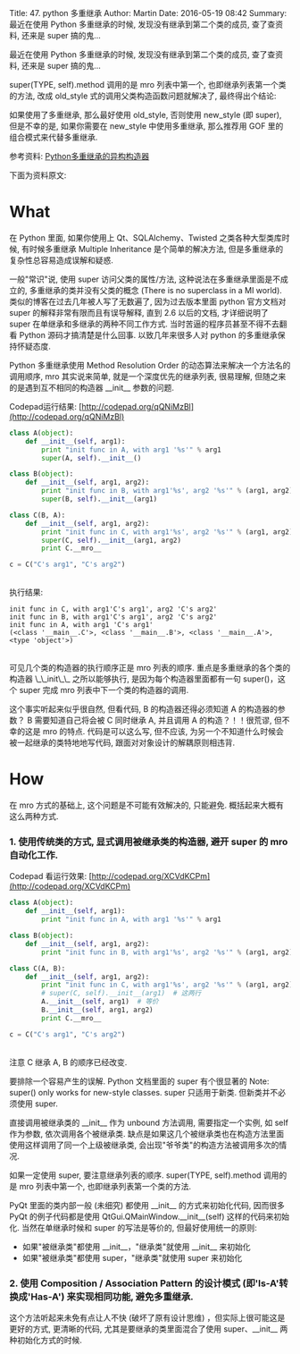 Title: 47. python 多重继承
Author: Martin
Date: 2016-05-19 08:42
Summary: 最近在使用 Python 多重继承的时候, 发现没有继承到第二个类的成员, 查了查资料, 还来是 super 搞的鬼...

最近在使用 Python 多重继承的时候, 发现没有继承到第二个类的成员, 查了查资料, 还来是 super 搞的鬼...

super(TYPE, self).method 调用的是 mro 列表中第一个, 也即继承列表第一个类的方法, 改成 old\_style 式的调用父类构造函数问题就解决了, 最终得出个结论:

如果使用了多重继承, 那么最好使用 old\_style, 否则使用 new\_style (即 super), 但是不幸的是, 如果你需要在 new\_style 中使用多重继承, 那么推荐用 GOF 里的组合模式来代替多重继承.

参考资料: [Python多重继承的异构构造器](http://blog.ptsang.net/constructors_with_different_arguments_in_python_multiinheri_class)

下面为资料原文:

# What
在 Python 里面, 如果你使用上 Qt、SQLAlchemy、Twisted 之类各种大型类库时候, 有时候多重继承 Multiple Inheritance 是个简单的解决方法, 但是多重继承的复杂性总容易造成误解和疑惑.

一般"常识"说, 使用 super 访问父类的属性/方法, 这种说法在多重继承里面是不成立的, 多重继承的类并没有父类的概念 (There is no superclass in a MI world). 类似的博客在过去几年被人写了无数遍了, 因为过去版本里面 python 官方文档对 super 的解释非常有限而且有误导解释, 直到 2.6 以后的文档, 才详细说明了 super 在单继承和多继承的两种不同工作方式. 当时苦逼的程序员甚至不得不去翻看 Python 源码才搞清楚是什么回事. 以致几年来很多人对 python 的多重继承保持怀疑态度.

Python 多重继承使用 Method Resolution Order 的动态算法来解决一个方法名的调用顺序, mro 其实说来简单, 就是一个深度优先的继承列表, 很易理解, 但随之来的是遇到互不相同的构造器 \_\_init\_\_ 参数的问题.

Codepad运行结果: [http://codepad.org/qQNiMzBl](http://codepad.org/qQNiMzBl)

```python
class A(object):
    def __init__(self, arg1):
        print "init func in A, with arg1 '%s'" % arg1
        super(A, self).__init__()

class B(object):
    def __init__(self, arg1, arg2):
        print "init func in B, with arg1'%s', arg2 '%s'" % (arg1, arg2)
        super(B, self).__init__(arg1)

class C(B, A):
    def __init__(self, arg1, arg2):
        print "init func in C, with arg1'%s', arg2 '%s'" % (arg1, arg2)
        super(C, self).__init__(arg1, arg2)
        print C.__mro__

c = C("C's arg1", "C's arg2")
```
<br>
执行结果:

```
init func in C, with arg1'C's arg1', arg2 'C's arg2'
init func in B, with arg1'C's arg1', arg2 'C's arg2'
init func in A, with arg1 'C's arg1'
(<class '__main__.C'>, <class '__main__.B'>, <class '__main__.A'>, <type 'object'>)
```
<br>
可见几个类的构造器的执行顺序正是 mro 列表的顺序. 重点是多重继承的各个类的构造器 \_\_init\_\_ 之所以能够执行, 是因为每个构造器里面都有一句 super()，这个 super 完成 mro 列表中下一个类的构造器的调用.

这个事实听起来似乎很自然, 但看代码, B 的构造器还得必须知道 A 的构造器的参数？ B 需要知道自己将会被 C 同时继承 A, 并且调用 A 的构造？！！很荒谬, 但不幸的这是 mro 的特点. 代码是可以这么写, 但不应该, 为另一个不知道什么时候会被一起继承的类特地地写代码, 跟面对对象设计的解耦原则相违背.

# How

在 mro 方式的基础上, 这个问题是不可能有效解决的, 只能避免. 概括起来大概有这么两种方式.

### 1. 使用传统类的方式, 显式调用被继承类的构造器, 避开 super 的 mro 自动化工作.

Codepad 看运行效果: [http://codepad.org/XCVdKCPm](http://codepad.org/XCVdKCPm)

```python
class A(object):
    def __init__(self, arg1):
        print "init func in A, with arg1 '%s'" % arg1

class B(object):
    def __init__(self, arg1, arg2):
        print "init func in B, with arg1'%s', arg2 '%s'" % (arg1, arg2)

class C(A, B):
    def __init__(self, arg1, arg2):
        print "init func in C, with arg1'%s', arg2 '%s'" % (arg1, arg2)
        # super(C, self).__init__(arg1)  # 这两行
        A.__init__(self, arg1)  # 等价
        B.__init__(self, arg1, arg2)
        print C.__mro__

c = C("C's arg1", "C's arg2")
```
<br>
注意 C 继承 A, B 的顺序已经改变.

要排除一个容易产生的误解. Python 文档里面的 super 有个很显著的 Note: super() only works for new-style classes. super 只适用于新类. 但新类并不必须使用 super.

直接调用被继承类的 \_\_init\_\_ 作为 unbound 方法调用, 需要指定一个实例, 如 self 作为参数, 依次调用各个被继承类. 缺点是如果这几个被继承类也在构造方法里面使用这样调用了同一个上级被继承类, 会出现"爷爷类"的构造方法被调用多次的情况.

如果一定使用 super, 要注意继承列表的顺序. super(TYPE, self).method 调用的是 mro 列表中第一个, 也即继承列表第一个类的方法.

PyQt 里面的类内部一般 (未细究) 都使用 \_\_init\_\_ 的方式来初始化代码, 因而很多 PyQt 的例子代码都是使用 QtGui.QMainWindow.\_\_init\_\_(self) 这样的代码来初始化. 当然在单继承时候和 super 的写法是等价的, 但最好使用统一的原则:

- 如果"被继承类"都使用 \_\_init\_\_，"继承类"就使用 \_\_init\_\_ 来初始化
- 如果"被继承类"都使用 super，"继承类"就使用 super 来初始化

### 2. 使用 Composition / Association Pattern 的设计模式 (即'Is-A'转换成'Has-A') 来实现相同功能, 避免多重继承.
这个方法听起来未免有点让人不快 (破坏了原有设计思维) ，但实际上很可能这是更好的方式, 更清晰的代码, 尤其是要继承的类里面混合了使用 super、\_\_init\_\_ 两种初始化方式的时候.
